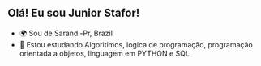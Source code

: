 ## Olá! Eu sou Junior Stafor!


* 🌍  Sou de Sarandi-Pr, Brazil
* 🧠  Estou estudando Algoritimos, logica de programação, programação orientada a objetos, linguagem em PYTHON e SQL

